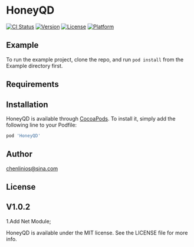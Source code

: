 # HoneyQD

[![CI Status](http://img.shields.io/travis/chenlinios@sina.com/HoneyQD.svg?style=flat)](https://travis-ci.org/chenlinios@sina.com/HoneyQD)
[![Version](https://img.shields.io/cocoapods/v/HoneyQD.svg?style=flat)](http://cocoapods.org/pods/HoneyQD)
[![License](https://img.shields.io/cocoapods/l/HoneyQD.svg?style=flat)](http://cocoapods.org/pods/HoneyQD)
[![Platform](https://img.shields.io/cocoapods/p/HoneyQD.svg?style=flat)](http://cocoapods.org/pods/HoneyQD)

## Example

To run the example project, clone the repo, and run `pod install` from the Example directory first.

## Requirements

## Installation

HoneyQD is available through [CocoaPods](http://cocoapods.org). To install
it, simply add the following line to your Podfile:

```ruby
pod 'HoneyQD'
```

## Author

chenlinios@sina.com

## License


## V1.0.2
1.Add  Net Module;

HoneyQD is available under the MIT license. See the LICENSE file for more info.
